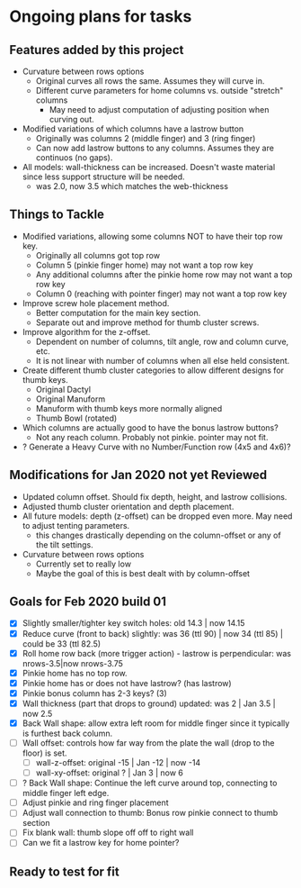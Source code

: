 # Ongoing plans for tasks

## Features added by this project

* Curvature between rows options
  * Original curves all rows the same. Assumes they will curve in.
  * Different curve parameters for home columns vs. outside "stretch" columns
    * May need to adjust computation of adjusting position when curving out.
* Modified variations of which columns have a lastrow button
  * Originally was columns 2 (middle finger) and 3 (ring finger)
  * Can now add lastrow buttons to any columns. Assumes they are continuos (no gaps).
* All models: wall-thickness can be increased. Doesn't waste material since less support structure will be needed.
  * was 2.0, now 3.5 which matches the web-thickness

## Things to Tackle

* Modified variations, allowing some columns NOT to have their top row key.
  * Originally all columns got top row
  * Column 5 (pinkie finger home) may not want a top row key
  * Any additional columns after the pinkie home row may not want a top row key
  * Column 0 (reaching with pointer finger) may not want a top row key
* Improve screw hole placement method.
  * Better computation for the main key section.
  * Separate out and improve method for thumb cluster screws.
* Improve algorithm for the z-offset.
  * Dependent on number of columns, tilt angle, row and column curve, etc.
  * It is not linear with number of columns when all else held consistent.
* Create different thumb cluster categories to allow different designs for thumb keys.
  * Original Dactyl
  * Original Manuform
  * Manuform with thumb keys more normally aligned
  * Thumb Bowl (rotated)
* Which columns are actually good to have the bonus lastrow buttons?
  * Not any reach column. Probably not pinkie. pointer may not fit.
* ? Generate a Heavy Curve with no Number/Function row (4x5 and 4x6)?

## Modifications for Jan 2020 not yet Reviewed

* Updated column offset. Should fix depth, height, and lastrow collisions.
* Adjusted thumb cluster orientation and depth placement.
* All future models: depth (z-offset) can be dropped even more. May need to adjust tenting parameters.
  * this changes drastically depending on the column-offset or any of the tilt settings.
* Curvature between rows options
  * Currently set to really low
  * Maybe the goal of this is best dealt with by column-offset

## Goals for Feb 2020 build 01

* [x] Slightly smaller/tighter key switch holes: old 14.3 | now 14.15
* [x] Reduce curve (front to back) slightly: was 36 (ttl 90) | now 34 (ttl 85) | could be 33 (ttl 82.5)
* [x] Roll home row back (more trigger action) - lastrow is perpendicular: was nrows-3.5|now nrows-3.75
* [x] Pinkie home has no top row.
* [x] Pinkie home has or does not have lastrow? (has lastrow)
* [x] Pinkie bonus column has 2-3 keys? (3)
* [x] Wall thickness (part that drops to ground) updated: was 2 | Jan 3.5 | now 2.5
* [x] Back Wall shape: allow extra left room for middle finger since it typically is furthest back column.
* [ ] Wall offset: controls how far way from the plate the wall (drop to the floor) is set.
  * [ ] wall-z-offset: original -15 | Jan -12 | now -14
  * [ ] wall-xy-offset: original  ? | Jan   3 | now   6
* [ ] ? Back Wall shape: Continue the left curve around top, connecting to middle finger left edge.
* [ ] Adjust pinkie and ring finger placement
* [ ] Adjust wall connection to thumb: Bonus row pinkie connect to thumb section
* [ ] Fix blank wall: thumb slope off off to right wall
* [ ] Can we fit a lastrow key for home pointer?

## Ready to test for fit
